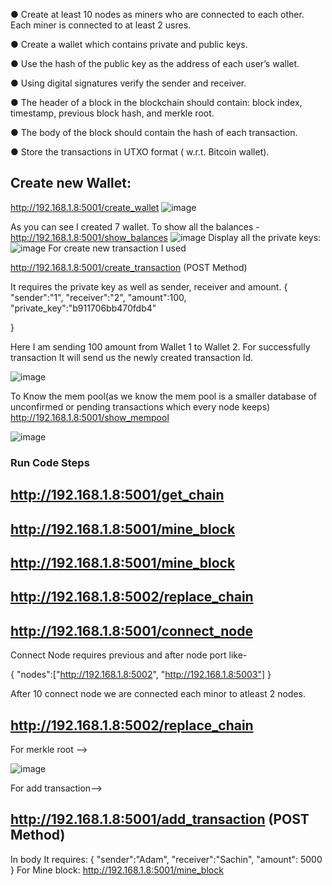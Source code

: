● Create at least 10 nodes as miners who are connected to each other. Each miner is connected to at least 2 usres.

● Create a wallet which contains private and public keys.

● Use the hash of the public key as the address of each user’s wallet. 

● Using digital signatures verify the sender and receiver.

● The header of a block in the blockchain should contain: block index, timestamp, previous block hash, and merkle root.

● The body of the block should contain the hash of each transaction.

● Store the transactions in UTXO format ( w.r.t. Bitcoin wallet).

## Create new Wallet:
http://192.168.1.8:5001/create_wallet
![image](https://user-images.githubusercontent.com/27220747/191544563-e8213085-1dce-474f-a627-0b685f6cb66f.png)

As you can see I created 7 wallet. To show all the balances -
http://192.168.1.8:5001/show_balances
![image](https://user-images.githubusercontent.com/27220747/191545308-5ebeeaca-71ce-4a28-b1ef-1461dd0715ab.png)
Display all the private keys:
![image](https://user-images.githubusercontent.com/27220747/191545858-52211f29-65dc-4a76-8d08-d7bfcf3ab33e.png)
 For create new transaction I used 
 
 http://192.168.1.8:5001/create_transaction (POST Method)
 
 It requires the private key as well as sender, receiver and amount.
 {
    "sender":"1",
    "receiver":"2",
    "amount":100,
    "private_key":"b911706bb470fdb4"
    
}

Here I am sending 100 amount from Wallet 1 to Wallet 2. For successfully transaction It will send us the newly created transaction Id.

![image](https://user-images.githubusercontent.com/27220747/191547027-ccd4b7ef-388c-4468-86e3-9ec3a0e6fb5d.png)

To Know the mem pool(as we know the mem pool is a smaller database of unconfirmed or pending transactions which every node keeps)
http://192.168.1.8:5001/show_mempool

![image](https://user-images.githubusercontent.com/27220747/191547633-f0b6390b-a354-4d73-ad9e-2e4c90c0d953.png)


 

### Run Code Steps
## http://192.168.1.8:5001/get_chain
## http://192.168.1.8:5001/mine_block
## http://192.168.1.8:5001/mine_block
## http://192.168.1.8:5002/replace_chain
## http://192.168.1.8:5001/connect_node
Connect Node requires previous and after node port like-

{
    "nodes":["http://192.168.1.8:5002",
             "http://192.168.1.8:5003"]
}

After 10 connect node we are connected each minor to atleast 2 nodes.
## http://192.168.1.8:5002/replace_chain
For merkle root -->

![image](https://user-images.githubusercontent.com/27220747/191543344-8e89d2b8-ce07-49ca-8a59-257e7fc61067.png)


For add transaction-->
## http://192.168.1.8:5001/add_transaction (POST Method)
In body It requires:
{
    "sender":"Adam",
    "receiver":"Sachin",
    "amount": 5000   
}
For Mine block: 
http://192.168.1.8:5001/mine_block
